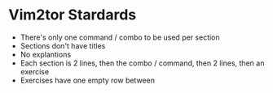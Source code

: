 Vim2tor Stardards
===

* There's only one command / combo to be used per section
* Sections don't have titles
* No explantions
* Each section is 2 lines, then the combo / command, then 2 lines, then an exercise
* Exercises have one empty row between 
